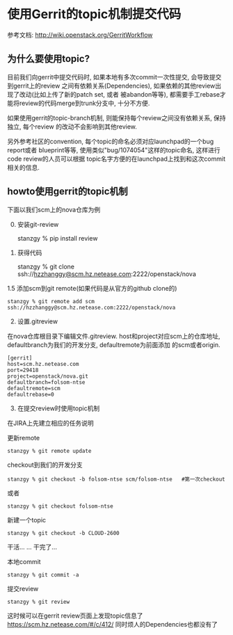 使用Gerrit的topic机制提交代码
==========================

参考文档: http://wiki.openstack.org/GerritWorkflow


## 为什么要使用topic?

目前我们向gerrit中提交代码时, 如果本地有多次commit一次性提交, 会导致提交到gerrit上的review
之间有依赖关系(Dependencies), 如果依赖的其他review出现了改动(比如上传了新的patch set, 或者
被abandon等等), 都需要手工rebase才能将review的代码merge到trunk分支中, 十分不方便.

如果使用gerrit的topic-branch机制, 则能保持每个review之间没有依赖关系, 保持独立, 每个review
的改动不会影响到其他review.

另外参考社区的convention, 每个topic的命名必须对应launchpad的一个bug report或者
blueprint等等, 使用类似"bug/1074054"这样的topic命名, 这样进行code review的人员可以根据
topic名字方便的在launchpad上找到和这次commit相关的信息.


## howto使用gerrit的topic机制

下面以我们scm上的nova仓库为例

0. 安装git-review

    stanzgy % pip install review

1. 获得代码

    stanzgy % git clone ssh://hzzhanggy@scm.hz.netease.com:2222/openstack/nova

1.5 添加scm到git remote(如果代码是从官方的github clone的)

    stanzgy % git remote add scm ssh://hzzhanggy@scm.hz.netease.com:2222/openstack/nova

2. 设置.gitreview

在nova仓库根目录下编辑文件.gitreview.
host和project对应scm上的仓库地址, defaultbranch为我们的开发分支, defaultremote为前面添加
的scm或者origin.

    [gerrit]
    host=scm.hz.netease.com
    port=29418
    project=openstack/nova.git
    defaultbranch=folsom-ntse
    defaultremote=scm
    defaultrebase=0

3. 在提交review时使用topic机制

在JIRA上先建立相应的任务说明

更新remote

    stanzgy % git remote update

checkout到我们的开发分支

    stanzgy % git checkout -b folsom-ntse scm/folsom-ntse   #第一次checkout

或者

    stanzgy % git checkout folsom-ntse

新建一个topic

    stanzgy % git checkout -b CLOUD-2600

干活...
...
干完了...

本地commit

    stanzgy % git commit -a

提交review

    stanzgy % git review

这时候可以在gerrit review页面上发现topic信息了
https://scm.hz.netease.com/#/c/412/
同时烦人的Dependencies也都没有了
